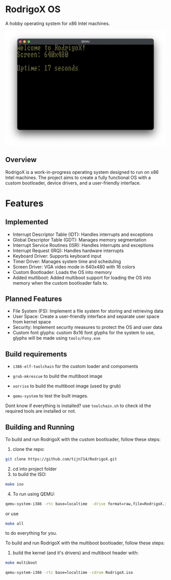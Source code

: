 # RodrigoX OS 
A hobby operating system for x86 Intel machines.

<img src="images/Screenshot 2024-08-03 at 00.55.12.png" draggable="false">

## Overview 
RodrigoX is a work-in-progress operating system designed to run on x86 Intel machines. The project aims to create a fully functional OS with a custom bootloader, device drivers, and a user-friendly interface.

# Features

## Implemented
- Interrupt Descriptor Table (IDT): Handles interrupts and exceptions
- Global Descriptor Table (GDT): Manages memory segmentation
- Interrupt Service Routines (ISR): Handles interrupts and exceptions
- Interrupt Request (IRQ): Handles hardware interrupts
- Keyboard Driver: Supports keyboard input
- Timer Driver: Manages system time and scheduling
- Screen Driver: VGA video mode in 640x480 with 16 colors
- Custom Bootloader: Loads the OS into memory
- Added multiboot: Added multiboot support for loading the OS into memory when the custom bootloader fails to.

## Planned Features
- File System (FS): Implement a file system for storing and retrieving data
- User Space: Create a user-friendly interface and separate user space from kernel space
- Security: Implement security measures to protect the OS and user data
- Custom font glyphs: custom 8x16 font glyphs for the system to use, glyphs will be made using ```tools/Fony.exe```


## Build requirements

- ```i386-elf-toolchain``` for the custom loader and compoments

- ```grub-mkrescue``` to build the multiboot image
- ```xorriso``` to build the multiboot image (used by grub)

- ```qemu-system``` to test the built images.

Dont know if everything is installed? use ```toolchain.sh``` to check id the required tools are installed or not.
## Building and Running

To build and run RodrigoX with the custom bootloader, follow these steps:

1. clone the repo:
```bash
git clone https://github.com/tijn714/RodrigoX.git

```

2. cd into project folder
3. to build the ISO:
```bash
make iso
```

4. To run using QEMU:
```bash
qemu-system-i386 -rtc base=localtime  -drive format=raw,file=RodrigoX.iso -d cpu_reset -monitor stdio
```


or use 
```bash
make all
```

to do everything for you.

To build and run RodrigoX with the multiboot bootloader, follow these steps:

1. build the kernel (and it's drivers) and multiboot header with:
```bash
make multiboot
```

```bash
qemu-system-i386 -rtc base=localtime -cdrom RodrigoX.iso
```

